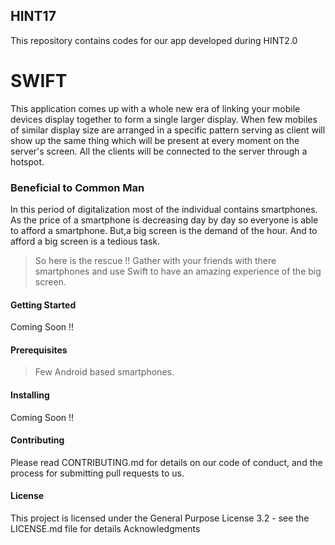 ## HINT17
This repository contains codes for our app developed during HINT2.0

# SWIFT

This application comes up with a whole new era of linking your mobile devices display together to form a single larger display. When few mobiles of similar display size are arranged in a specific pattern serving as client will show up the same thing which will be present at every moment on the server's screen. All the clients will be connected to the server through a hotspot.

### Beneficial to Common Man

In this period of digitalization most of the individual contains smartphones. As the price of a smartphone is decreasing day by day so everyone is able to afford a smartphone. But,a big screen is the demand of the hour. And to afford a big screen is a tedious task.
> So here is the rescue !!
Gather with your friends with there smartphones and use Swift to have an amazing experience of the big screen.

#### Getting Started

Coming Soon !!

#### Prerequisites

> Few Android based smartphones.

#### Installing

Coming Soon !!

#### Contributing

Please read CONTRIBUTING.md for details on our code of conduct, and the process for submitting pull requests to us.

#### License

This project is licensed under the General Purpose License 3.2 - see the LICENSE.md file for details
Acknowledgments
